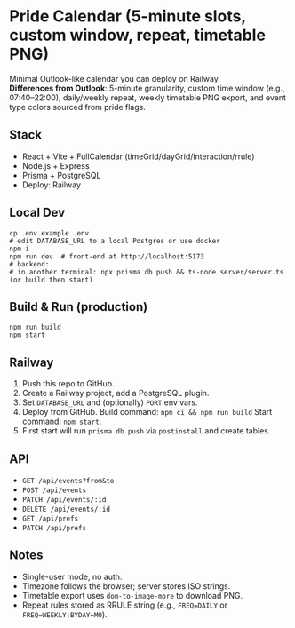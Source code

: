 # Pride Calendar (5-minute slots, custom window, repeat, timetable PNG)

Minimal Outlook-like calendar you can deploy on Railway.  
**Differences from Outlook**: 5-minute granularity, custom time window (e.g., 07:40–22:00), daily/weekly repeat, weekly timetable PNG export, and event type colors sourced from pride flags.

## Stack
- React + Vite + FullCalendar (timeGrid/dayGrid/interaction/rrule)
- Node.js + Express
- Prisma + PostgreSQL
- Deploy: Railway

## Local Dev
```
cp .env.example .env
# edit DATABASE_URL to a local Postgres or use docker
npm i
npm run dev  # front-end at http://localhost:5173
# backend:
# in another terminal: npx prisma db push && ts-node server/server.ts (or build then start)
```

## Build & Run (production)
```
npm run build
npm start
```

## Railway
1. Push this repo to GitHub.
2. Create a Railway project, add a PostgreSQL plugin.
3. Set `DATABASE_URL` and (optionally) `PORT` env vars.
4. Deploy from GitHub. Build command: `npm ci && npm run build` Start command: `npm start`.
5. First start will run `prisma db push` via `postinstall` and create tables.

## API
- `GET /api/events?from&to`
- `POST /api/events`
- `PATCH /api/events/:id`
- `DELETE /api/events/:id`
- `GET /api/prefs`
- `PATCH /api/prefs`

## Notes
- Single-user mode, no auth.
- Timezone follows the browser; server stores ISO strings.
- Timetable export uses `dom-to-image-more` to download PNG.
- Repeat rules stored as RRULE string (e.g., `FREQ=DAILY` or `FREQ=WEEKLY;BYDAY=MO`).
```
